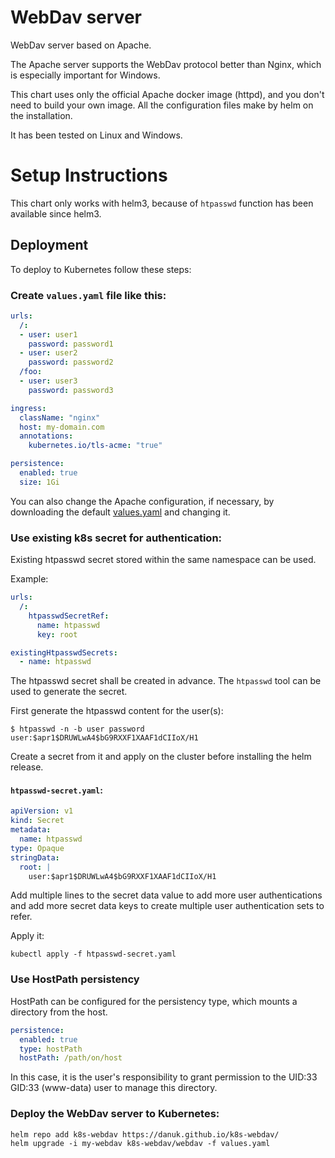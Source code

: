 # WebDav server
WebDav server based on Apache.

The Apache server supports the WebDav protocol better than Nginx, which is especially important for Windows.

This chart uses only the official Apache docker image (httpd), and you don't need to build your own image.
All the configuration files make by helm on the installation.

It has been tested on Linux and Windows.

# Setup Instructions

This chart only works with helm3, because of `htpasswd` function has been available since helm3.

## Deployment
To deploy to Kubernetes follow these steps:

### Create `values.yaml` file like this:
```YAML
urls:
  /:
  - user: user1
    password: password1
  - user: user2
    password: password2
  /foo:
  - user: user3
    password: password3

ingress:
  className: "nginx"
  host: my-domain.com
  annotations:
    kubernetes.io/tls-acme: "true"

persistence:
  enabled: true
  size: 1Gi
```

You can also change the Apache configuration, if necessary, by downloading the default
[values.yaml](https://raw.githubusercontent.com/danuk/k8s-webdav/master/k8s-webdav/values.yaml)
and changing it.

### Use existing k8s secret for authentication:

Existing htpasswd secret stored within the same namespace can be used.

Example:
```YAML
urls:
  /:
    htpasswdSecretRef:
      name: htpasswd
      key: root

existingHtpasswdSecrets:
  - name: htpasswd
```

The htpasswd secret shall be created in advance. The `htpasswd` tool can be used to generate the secret.

First generate the htpasswd content for the user(s):

```shell
$ htpasswd -n -b user password
user:$apr1$DRUWLwA4$bG9RXXF1XAAF1dCIIoX/H1
```

Create a secret from it and apply on the cluster before installing the helm release.

#### `htpasswd-secret.yaml`:
```YAML
apiVersion: v1
kind: Secret
metadata:
  name: htpasswd
type: Opaque
stringData:
  root: |
    user:$apr1$DRUWLwA4$bG9RXXF1XAAF1dCIIoX/H1
```

Add multiple lines to the secret data value to add more user authentications and add more secret data keys to create multiple user authentication sets to refer.

Apply it:
```shell
kubectl apply -f htpasswd-secret.yaml
```

### Use HostPath persistency

HostPath can be configured for the persistency type, which mounts a directory from the host.

```YAML
persistence:
  enabled: true
  type: hostPath
  hostPath: /path/on/host
```

In this case, it is the user's responsibility to grant permission to the UID:33 GID:33 (www-data) user to manage this directory.

### Deploy the WebDav server to Kubernetes:
```
helm repo add k8s-webdav https://danuk.github.io/k8s-webdav/
helm upgrade -i my-webdav k8s-webdav/webdav -f values.yaml
```
